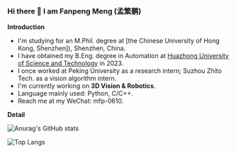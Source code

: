 ### Hi there 👋 I am Fanpeng Meng (孟繁鹏)

**Introduction**

<!-- - I'm currently working. -->
- I'm studying for an M.Phil. degree at [the Chinese University of Hong Kong, Shenzhen]), Shenzhen, China.
- I have obtained my B.Eng. degree in Automation at [Huazhong University of Science and Technology](http://english.hust.edu.cn/) in 2023. 
- I once worked at Peking University as a research intern; Suzhou Zhito Tech. as a vision algorithm intern.
- I'm currently working on **3D Vision & Robotics**. 
- Language mainly used: Python, C/C++.
- Reach me at my WeChat: mfp-0610.
<!-- - I'm currently learning HPC & distributed system. -->
<!-- - 👯 I’m looking to collaborate on ...
- 🤔 I’m looking for help with ...
- 💬 Ask me about ... -->
<!-- - 😄 Pronouns: ...
- ⚡ Fun fact: ... -->

**Detail**

![Anurag's GitHub stats](https://github-readme-stats.vercel.app/api?username=mfp0610)

![Top Langs](https://github-readme-stats.vercel.app/api/top-langs/?username=mfp0610)

<!-- &hide=javascript,html -->
